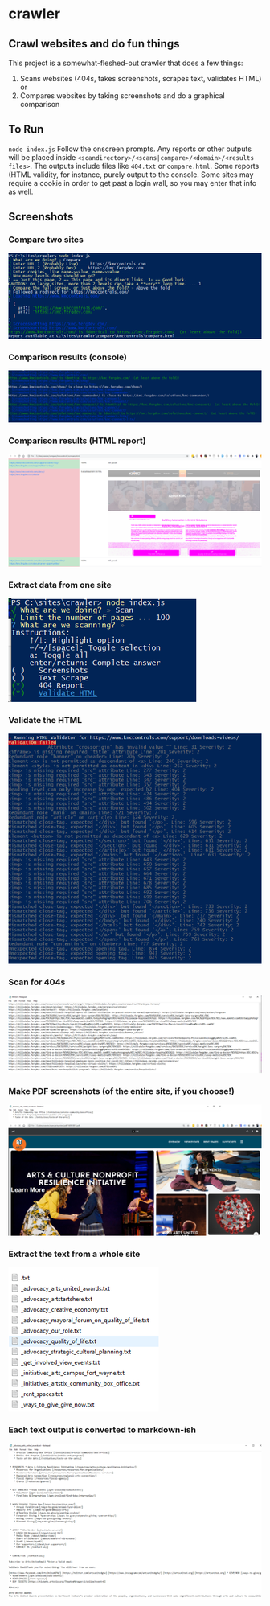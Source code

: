 # crawler
## Crawl websites and do fun things ##

This project is a somewhat-fleshed-out crawler that does a few things:
1. Scans websites (404s, takes screenshots, scrapes text, validates HTML) or 
1. Compares websites by taking screenshots and do a graphical comparison

## To Run ##
`node index.js`
Follow the onscreen prompts. Any reports or other outputs will be placed inside ```<scandirectory>/<scans|compare>/<domain>/<results files>```. The outputs include files like ```404.txt``` or ```compare.html```. Some reports (HTML validity, for instance, purely output to the console. Some sites may require a cookie in order to get past a login wall, so you may enter that info as well.

## Screenshots ##
### Compare two sites ###
![Compare](/screenshots/compare.png?raw=true "Compare")

### Comparison results (console) ###
![Different Comparisons](/screenshots/some-different.png?raw=true "Live and Dev are different")

### Comparison results (HTML report) ###
![Site Compare Report](/screenshots/sitediff.png?raw=true "Site Compare Report")

### Extract data from one site ###
![Scan](/screenshots/scan.png?raw=true "Scan Options")

### Validate the HTML ###
![Validation](/screenshots/validation.png?raw=true "HTML Validation failed")

### Scan for 404s ###
![404](/screenshots/404s.png?raw=true "404 Errors")

### Make PDF screenshots (of the entire site, if you choose!) ###
![Scan - Screenshot](/screenshots/screenshot.png?raw=true "Scan - Screenshot")

### Extract the text from a whole site ###
![Scan - Text Scrape Files](/screenshots/site-text.png?raw=true "Scan - Text Scrape Files")

### Each text output is converted to markdown-ish ###
![Scan - Text Scrape Output](/screenshots/text-scrape.png?raw=true "Scan - Text Scrape Output")
